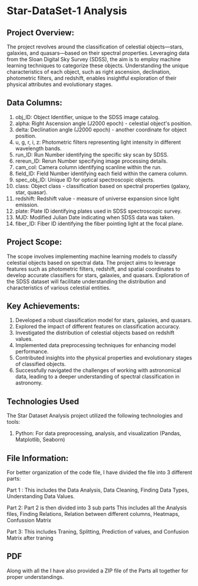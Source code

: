 # Star-DataSet-1 Analysis

## Project Overview:
The project revolves around the classification of celestial objects—stars, galaxies, and quasars—based on their spectral properties. Leveraging data from the Sloan Digital Sky Survey (SDSS), the aim is to employ machine learning techniques to categorize these objects. Understanding the unique characteristics of each object, such as right ascension, declination, photometric filters, and redshift, enables insightful exploration of their physical attributes and evolutionary stages.

## Data Columns:
1. obj_ID: Object Identifier, unique to the SDSS image catalog.
2. alpha: Right Ascension angle (J2000 epoch) - celestial object's position.
3. delta: Declination angle (J2000 epoch) - another coordinate for object position.
4. u, g, r, i, z: Photometric filters representing light intensity in different wavelength bands.
5. run_ID: Run Number identifying the specific sky scan by SDSS.
6. rereun_ID: Rerun Number specifying image processing details.
7. cam_col: Camera column identifying scanline within the run.
8. field_ID: Field Number identifying each field within the camera column.
9. spec_obj_ID: Unique ID for optical spectroscopic objects.
10. class: Object class - classification based on spectral properties (galaxy, star, quasar).
11. redshift: Redshift value - measure of universe expansion since light emission.
12. plate: Plate ID identifying plates used in SDSS spectroscopic survey.
13. MJD: Modified Julian Date indicating when SDSS data was taken.
14. fiber_ID: Fiber ID identifying the fiber pointing light at the focal plane.

## Project Scope:
The scope involves implementing machine learning models to classify celestial objects based on spectral data. The project aims to leverage features such as photometric filters, redshift, and spatial coordinates to develop accurate classifiers for stars, galaxies, and quasars. Exploration of the SDSS dataset will facilitate understanding the distribution and characteristics of various celestial entities.

## Key Achievements:
1. Developed a robust classification model for stars, galaxies, and quasars.
2. Explored the impact of different features on classification accuracy.
3. Investigated the distribution of celestial objects based on redshift values.
4. Implemented data preprocessing techniques for enhancing model performance.
5. Contributed insights into the physical properties and evolutionary stages of classified objects.
6. Successfully navigated the challenges of working with astronomical data, leading to a deeper understanding of spectral classification in astronomy.

## Technologies Used
The Star Dataset Analysis project utilized the following technologies and tools:
1. Python: For data preprocessing, analysis, and visualization (Pandas, Matplotlib, Seaborn)


## File Information:
For better organization of the code file, I have divided the file into 3 different parts:

Part 1 :
  This includes the Data Analysis, Data Cleaning, Finding Data Types, Understanding Data Values.
  
Part 2:
  Part 2 is then divided into 3 sub parts
  This includes all the Analysis files, Finding Relations, Relation between different columns, Heatmaps, Confussion Matrix
  
Part 3:
  This includes Traning, Splitting, Prediction of values, and Confusion Matrix after traning


## PDF
Along with all the I have also provided a ZIP file of the Parts all together for proper understandings.
